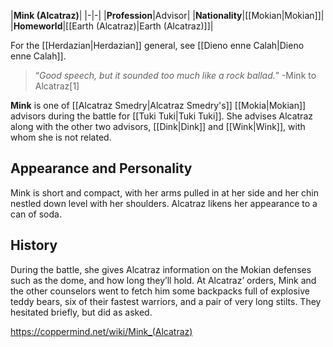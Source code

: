 |**Mink (Alcatraz)**|
|-|-|
|**Profession**|Advisor|
|**Nationality**|[[Mokian\|Mokian]]|
|**Homeworld**|[[Earth (Alcatraz)\|Earth (Alcatraz)]]|

For the [[Herdazian\|Herdazian]] general, see [[Dieno enne Calah\|Dieno enne Calah]].
>“*Good speech, but it sounded too much like a rock ballad.*”
\-Mink to Alcatraz[1]


**Mink** is one of [[Alcatraz Smedry\|Alcatraz Smedry's]] [[Mokia\|Mokian]] advisors during the battle for [[Tuki Tuki\|Tuki Tuki]]. She advises Alcatraz along with the other two advisors, [[Dink\|Dink]] and [[Wink\|Wink]], with whom she is not related.

## Appearance and Personality
Mink is short and compact, with her arms pulled in at her side and her chin nestled down level with her shoulders. Alcatraz likens her appearance to a can of soda.

## History
During the battle, she gives Alcatraz information on the Mokian defenses such as the dome, and how long they’ll hold. At Alcatraz’ orders, Mink and the other counselors went to fetch him some backpacks full of explosive teddy bears, six of their fastest warriors, and a pair of very long stilts. They hesitated briefly, but did as asked.



https://coppermind.net/wiki/Mink_(Alcatraz)